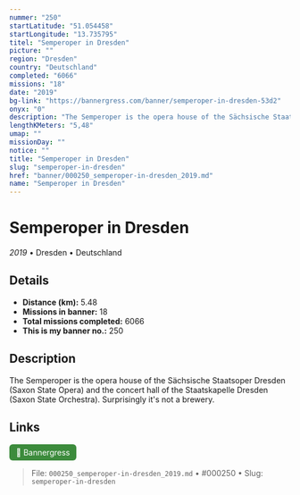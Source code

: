```yaml
---
nummer: "250"
startLatitude: "51.054458"
startLongitude: "13.735795"
titel: "Semperoper in Dresden"
picture: ""
region: "Dresden"
country: "Deutschland"
completed: "6066"
missions: "18"
date: "2019"
bg-link: "https://bannergress.com/banner/semperoper-in-dresden-53d2"
onyx: "0"
description: "The Semperoper is the opera house of the Sächsische Staatsoper Dresden (Saxon State Opera) and the concert hall of the Staatskapelle Dresden (Saxon State Orchestra). Surprisingly it's not a brewery."
lengthKMeters: "5,48"
umap: ""
missionDay: ""
notice: ""
title: "Semperoper in Dresden"
slug: "semperoper-in-dresden"
href: "banner/000250_semperoper-in-dresden_2019.md"
name: "Semperoper in Dresden"
---
```

# Semperoper in Dresden

*2019* • Dresden • Deutschland





## Details
- **Distance (km):** 5.48
- **Missions in banner:** 18
- **Total missions completed:** 6066
- **This is my banner no.:** 250



## Description
The Semperoper is the opera house of the Sächsische Staatsoper Dresden (Saxon State Opera) and the concert hall of the Staatskapelle Dresden (Saxon State Orchestra). Surprisingly it's not a brewery.



## Links
<a href="https://bannergress.com/banner/semperoper-in-dresden-53d2" target="_blank" style="display:inline-block;margin-right:8px;padding:6px 12px;background:#3c8b3c;color:#fff;text-decoration:none;border-radius:6px;">🔗 Bannergress</a>



> File: `000250_semperoper-in-dresden_2019.md`
> • #000250
> • Slug: `semperoper-in-dresden`
